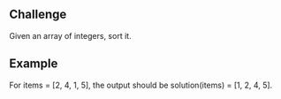 ## Challenge

Given an array of integers, sort it.

## Example

For items = [2, 4, 1, 5], the output should be
solution(items) = [1, 2, 4, 5].